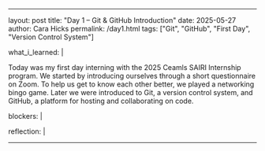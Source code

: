  ---
layout: post
title: "Day 1 – Git & GitHub Introduction"
date: 2025-05-27
author: Cara Hicks
permalink: /day1.html
tags: ["Git", "GitHub", "First Day", "Version Control System"]

what_i_learned: |
   
  Today was my first day interning with the 2025 Ceamls SAIRI Internship program. We started by introducing ourselves through a short questionnaire on Zoom. To help us get to know each other better, we played a networking bingo game. Later we were introduced to Git, a version control system, and GitHub, a platform for hosting and collaborating on code.

blockers: |

reflection: |

---

